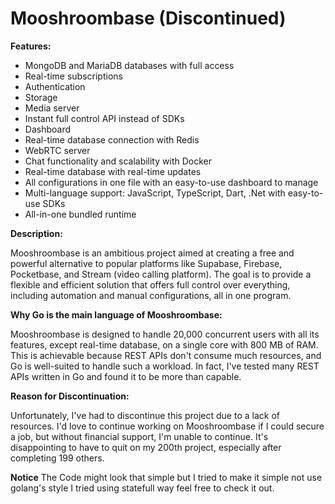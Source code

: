 # Mooshroombase (Discontinued)

**Features:**

- MongoDB and MariaDB databases with full access
- Real-time subscriptions
- Authentication
- Storage
- Media server
- Instant full control API instead of SDKs
- Dashboard
- Real-time database connection with Redis
- WebRTC server
- Chat functionality and scalability with Docker
- Real-time database with real-time updates
- All configurations in one file with an easy-to-use dashboard to manage
- Multi-language support: JavaScript, TypeScript, Dart, .Net with easy-to-use SDKs
- All-in-one bundled runtime

**Description:**

Mooshroombase is an ambitious project aimed at creating a free and powerful alternative to popular platforms like Supabase, Firebase, Pocketbase, and Stream (video calling platform). The goal is to provide a flexible and efficient solution that offers full control over everything, including automation and manual configurations, all in one program.

**Why Go is the main language of Mooshroombase:**

Mooshroombase is designed to handle 20,000 concurrent users with all its features, except real-time database, on a single core with 800 MB of RAM. This is achievable because REST APIs don't consume much resources, and Go is well-suited to handle such a workload. In fact, I've tested many REST APIs written in Go and found it to be more than capable.

**Reason for Discontinuation:**

Unfortunately, I've had to discontinue this project due to a lack of resources. I'd love to continue working on Mooshroombase if I could secure a job, but without financial support, I'm unable to continue. It's disappointing to have to quit on my 200th project, especially after completing 199 others.

**Notice**
The Code might look that simple but I tried to make it simple not use golang's style I tried using statefull way feel free to check it out.
